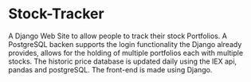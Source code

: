 # Stock-Tracker
A Django Web Site to allow people to track their stock Portfolios. A PostgreSQL backen supports the login functionality the Django already provides, allows for the holding of multiple portfolios each with multiple stocks. The historic price database is updated daily using the IEX api, pandas and postgreSQL. The front-end is made using Django.

